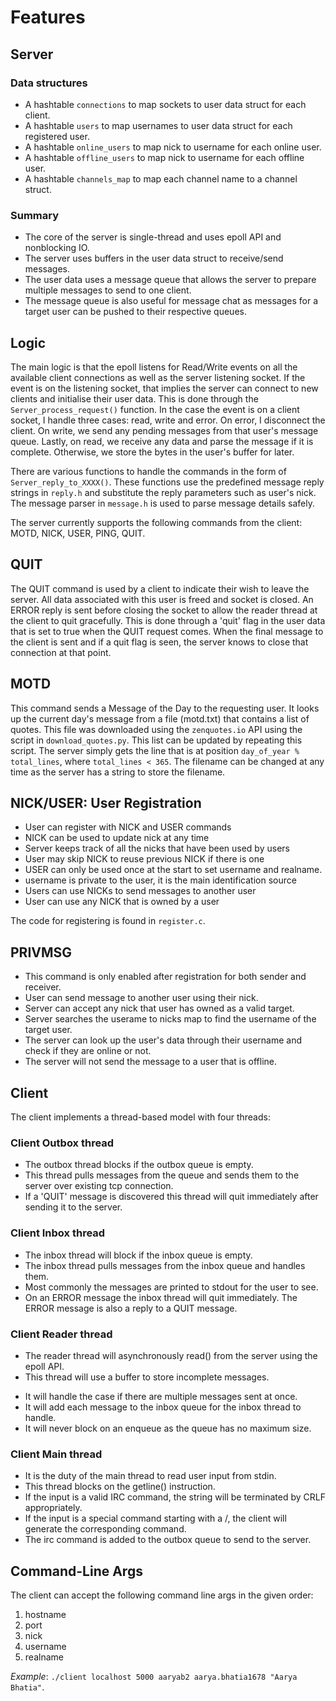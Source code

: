 # Features

## Server

### Data structures

- A hashtable `connections` to map sockets to user data struct for each client.
- A hashtable `users` to map usernames to user data struct for each registered user.
- A hashtable `online_users` to map nick to username for each online user.
- A hashtable `offline_users` to map nick to username for each offline user.
- A hashtable `channels_map` to map each channel name to a channel struct.

### Summary

- The core of the server is single-thread and uses epoll API and nonblocking IO.
- The server uses buffers in the user data struct to receive/send messages.
- The user data uses a message queue that allows the server to prepare multiple messages to send to one client.
- The message queue is also useful for message chat as messages for a target user can be pushed to their respective queues.

## Logic

The main logic is that the epoll listens for Read/Write events on all the available client connections as well as the server listening socket. If the event is on the listening socket, that implies the server can connect to new clients and initialise their user data. This is done through the `Server_process_request()` function.
In the case the event is on a client socket, I handle three cases: read, write and error. On error, I disconnect the client. On write, we send any pending messages from that user's message queue. Lastly, on read, we receive any data and parse the message if it is complete. Otherwise, we store the bytes in the user's buffer for later.

There are various functions to handle the commands in the form of `Server_reply_to_XXXX()`.
These functions use the predefined message reply strings in `reply.h` and substitute the reply parameters such as user's nick.
The message parser in `message.h` is used to parse message details safely.

The server currently supports the following commands from the client: MOTD, NICK, USER, PING, QUIT.

## QUIT

The QUIT command is used by a client to indicate their wish to leave the server.
All data associated with this user is freed and socket is closed.
An ERROR reply is sent before closing the socket to allow the reader thread at the client to quit gracefully.
This is done through a 'quit' flag in the user data that is set to true when the QUIT request comes.
When the final message to the client is sent and if a quit flag is seen, the server knows to close that connection at that point.

## MOTD

This command sends a Message of the Day to the requesting user.
It looks up the current day's message from a file (motd.txt) that contains a list of quotes.
This file was downloaded using the `zenquotes.io` API using the script in `download_quotes.py`.
This list can be updated by repeating this script.
The server simply gets the line that is at position `day_of_year % total_lines`, where `total_lines < 365`.
The filename can be changed at any time as the server has a string to store the filename.

## NICK/USER: User Registration

- User can register with NICK and USER commands
- NICK can be used to update nick at any time
- Server keeps track of all the nicks that have been used by users
- User may skip NICK to reuse previous NICK if there is one
- USER can only be used once at the start to set username and realname.
- username is private to the user, it is the main identification source
- Users can use NICKs to send messages to another user
- User can use any NICK that is owned by a user

The code for registering is found in `register.c`.

## PRIVMSG

- This command is only enabled after registration for both sender and receiver.
- User can send message to another user using their nick.
- Server can accept any nick that user has owned as a valid target.
- Server searches the userame to nicks map to find the username of the target user.
- The server can look up the user's data through their username and check if they are online or not.
- The server will not send the message to a user that is offline.

## Client

The client implements a thread-based model with four threads:

### Client Outbox thread

- The outbox thread blocks if the outbox queue is empty.
- This thread pulls messages from the queue and sends them to the server over existing tcp connection.
- If a 'QUIT' message is discovered this thread will quit immediately after sending it to the server.

### Client Inbox thread

- The inbox thread will block if the inbox queue is empty.
- The inbox thread pulls messages from the inbox queue and handles them.
- Most commonly the messages are printed to stdout for the user to see.
- On an ERROR message the inbox thread will quit immediately. The ERROR message is also a reply to a QUIT message.

### Client Reader thread

- The reader thread will asynchronously read() from the server using the epoll API.
- This thread will use a buffer to store incomplete messages.
<!-- - It will use the Message parser to parse the messages received from the server. -->
- It will handle the case if there are multiple messages sent at once.
- It will add each message to the inbox queue for the inbox thread to handle.
- It will never block on an enqueue as the queue has no maximum size.

### Client Main thread

- It is the duty of the main thread to read user input from stdin.
- This thread blocks on the getline() instruction.
- If the input is a valid IRC command, the string will be terminated by CRLF appropriately.
- If the input is a special command starting with a /, the client will generate the corresponding command.
- The irc command is added to the outbox queue to send to the server.

## Command-Line Args

The client can accept the following command line args in the given order:

1. hostname
2. port
3. nick
4. username
5. realname

*Example*: `./client localhost 5000 aaryab2 aarya.bhatia1678 "Aarya Bhatia"`.
